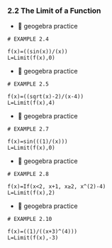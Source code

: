 ### 2.2 The Limit of a Function

- 🎯 geogebra practice 

```
# EXAMPLE 2.4

f(x)=((sin(x))/(x))
L=Limit(f(x),0)
```

- 🎯 geogebra practice 

```
# EXAMPLE 2.5

f(x)=((sqrt(x)-2)/(x-4))
L=Limit(f(x),4)
```


- 🎯 geogebra practice 

```
# EXAMPLE 2.7

f(x)=sin(((1)/(x)))
L=Limit(f(x),0)
```


- 🎯 geogebra practice 

```
# EXAMPLE 2.8

f(x)=If(x<2, x+1, x≥2, x^(2)-4)
L=Limit(f(x),2)
```


- 🎯 geogebra practice 

```
# EXAMPLE 2.10

f(x)=((1)/((x+3)^(4)))
L=Limit(f(x),-3)
```
